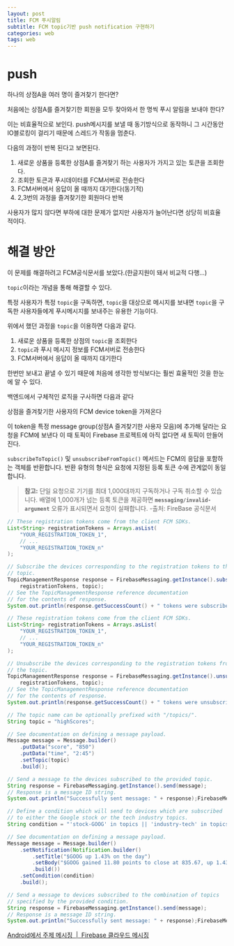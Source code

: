 ```yaml
---
layout: post
title: FCM 푸시알림
subtitle: FCM topic기반 push notification 구현하기
categories: web
tags: web
---
```


# push

하나의 상점A을 여러 명이 즐겨찾기 한다면?

처음에는 상점A를 즐겨찾기한 회원을 모두 찾아와서 한 명씩 푸시 알림을 보내야 한다?

이는 비효율적으로 보인다. push메시지를 보낼 때 동기방식으로 동작하니 그 시간동안 IO블로킹이 걸리기 때문에 스레드가 작동을 멈춘다.

다음의 과정이 반복 된다고 보면된다.

1.  새로운 상품을 등록한 상점A를 즐겨찾기 하는 사용자가 가지고 있는 토큰을 조회한다.
2.  조회한 토큰과 푸시데이터를 FCM서버로 전송한다
3.  FCM서버에서 응답이 올 때까지 대기한다(동기적)
4.  2,3번의 과정을 즐겨찾기한 회원마다 반복

사용자가 많지 않다면 부하에 대한 문제가 없지만 사용자가 늘어난다면 상당히 비효율 적이다.

# 해결 방안

이 문제를 해결하려고 FCM공식문서를 보았다.(한글지원이 돼서 비교적 다행…)

`topic`이라는 개념을 통해 해결할 수 있다.

특정 사용자가 특정 `topic`을 구독하면, `topic`을 대상으로 메시지를 보내면 `topic`을 구독한 사용자들에게 푸시메시지를 보내주는 유용한 기능이다.

위에서 했던 과정을 `topic`을 이용하면 다음과 같다.

1.  새로운 상품을 등록한 상점의 `topic`을 조회한다
2.  `topic`과 푸시 메시지 정보를 FCM서버로 전송한다
3.  FCM서버에서 응답이 올 때까지 대기한다

한번만 보내고 끝낼 수 있기 때문에 처음에 생각한 방식보다는 훨씬 효율적인 것을 한눈에 알 수 있다.

백엔드에서 구체적인 로직을 구사하면 다음과 같다

상점을 즐겨찾기한 사용자의 FCM device token을 가져온다

이 token을 특정 message group(상점A 즐겨찾기한 사용자 모음)에 추가해 달라는 요청을 FCM에 보낸다 이 때 토픽이 Firebase 프로젝트에 아직 없다면 새 토픽이 만들어진다.

`subscribeToTopic()` 및 `unsubscribeFromTopic()` 메서드는 FCM의 응답을 포함하는 객체를 반환합니다. 반환 유형의 형식은 요청에 지정된 등록 토큰 수에 관계없이 동일합니다.

> **참고:** 단일 요청으로 기기를 최대 1,000대까지 구독하거나 구독 취소할 수 있습니다. 배열에 1,000개가 넘는 등록 토큰을 제공하면 **`messaging/invalid-argument`** 오류가 표시되면서 요청이 실패합니다. -출처: FireBase 공식문서

```java
// These registration tokens come from the client FCM SDKs.
List<String> registrationTokens = Arrays.asList(
    "YOUR_REGISTRATION_TOKEN_1",
    // ...
    "YOUR_REGISTRATION_TOKEN_n"
);

// Subscribe the devices corresponding to the registration tokens to the
// topic.
TopicManagementResponse response = FirebaseMessaging.getInstance().subscribeToTopic(
    registrationTokens, topic);
// See the TopicManagementResponse reference documentation
// for the contents of response.
System.out.println(response.getSuccessCount() + " tokens were subscribed successfully");
```

```java
// These registration tokens come from the client FCM SDKs.
List<String> registrationTokens = Arrays.asList(
    "YOUR_REGISTRATION_TOKEN_1",
    // ...
    "YOUR_REGISTRATION_TOKEN_n"
);

// Unsubscribe the devices corresponding to the registration tokens from
// the topic.
TopicManagementResponse response = FirebaseMessaging.getInstance().unsubscribeFromTopic(
    registrationTokens, topic);
// See the TopicManagementResponse reference documentation
// for the contents of response.
System.out.println(response.getSuccessCount() + " tokens were unsubscribed successfully");
```

```java
// The topic name can be optionally prefixed with "/topics/".
String topic = "highScores";

// See documentation on defining a message payload.
Message message = Message.builder()
    .putData("score", "850")
    .putData("time", "2:45")
    .setTopic(topic)
    .build();

// Send a message to the devices subscribed to the provided topic.
String response = FirebaseMessaging.getInstance().send(message);
// Response is a message ID string.
System.out.println("Successfully sent message: " + response);FirebaseMessagingSnippets.java
```

```java
// Define a condition which will send to devices which are subscribed
// to either the Google stock or the tech industry topics.
String condition = "'stock-GOOG' in topics || 'industry-tech' in topics";

// See documentation on defining a message payload.
Message message = Message.builder()
    .setNotification(Notification.builder()
        .setTitle("$GOOG up 1.43% on the day")
        .setBody("$GOOG gained 11.80 points to close at 835.67, up 1.43% on the day.")
        .build())
    .setCondition(condition)
    .build();

// Send a message to devices subscribed to the combination of topics
// specified by the provided condition.
String response = FirebaseMessaging.getInstance().send(message);
// Response is a message ID string.
System.out.println("Successfully sent message: " + response);FirebaseMessagingSnippets.java
```

[Android에서 주제 메시징  |  Firebase 클라우드 메시징](https://firebase.google.com/docs/cloud-messaging/android/topic-messaging?hl=ko#java_1)
